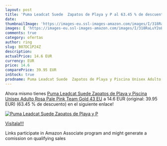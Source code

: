 ```yaml
---
layout: post
title: 'Puma Leadcat Suede  Zapatos de Playa y P al 63.45 % de descuento'
date: 
thumbnailImage: 'https://images-eu.ssl-images-amazon.com/images/I/318RaLuY2oL._SL200_.jpg'
images: [ 'https://images-eu.ssl-images-amazon.com/images/I/318RaLuY2oL._SL200_.jpg' ]
comments: true
category: ofertas
author: ring
slug: B07DC1P24Z
description:
actualPrice: 14.6 EUR
currency: EUR
price: 14.6
comparePrice: 39.95 EUR
inStock: true
prodname: Puma Leadcat Suede  Zapatos de Playa y Piscina Unisex Adulto  Rosa  Pale Pink Team Gold   43 EU
---
```


Ahora mismo tienes [Puma Leadcat Suede  Zapatos de Playa y Piscina Unisex Adulto  Rosa  Pale Pink Team Gold   43 EU](https://www.amazon.es/dp/B07DC1P24Z/?tag=tolees-21) a 14.6 EUR (original: 39.95 EUR) (63.45 %  de descuento) en el siguiente enlace!

[![Puma Leadcat Suede  Zapatos de Playa y P](https://images-eu.ssl-images-amazon.com/images/I/318RaLuY2oL._SL200_.jpg)](https://www.amazon.es/dp/B07DC1P24Z/?tag=tolees-21)

[Visítala!!!](https://www.amazon.es/dp/B07DC1P24Z/?tag=tolees-21)

Links participate in Amazon Associate program and might generate a comission on qualifying sales
